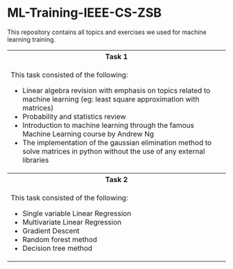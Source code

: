 # ML-Training-IEEE-CS-ZSB
This repository contains all topics and exercises we used for machine learning training.

<table>
    <tr>
        <th><strong>Task 1</strong></th>
    </tr>
    <tr>
        <td>
            <p>This task consisted of the following:</p>
            <ul>
                <li>Linear algebra revision with emphasis on topics related to machine learning (eg: least square approximation with matrices)</li>
                <li>Probability and statistics review</li>
                <li>Introduction to machine learning through the famous Machine Learning course by Andrew Ng</li>
                <li>The implementation of the gaussian elimination method to solve matrices in python without the use of any external libraries</li>
            </ul>
        </td>    
    </tr>
    <tr>
        <th><strong>Task 2</strong></th>
    </tr>
    <tr>
        <td>
            <p>This task consisted of the following:</p>
            <ul>
                <li>Single variable Linear Regression</li>
                <li>Multivariate Linear Regression</li>
                <li>Gradient Descent</li>
                <li>Random forest method</li>
                <li>Decision tree method</li>
            </ul>
        </td>    
    </tr>
</table>